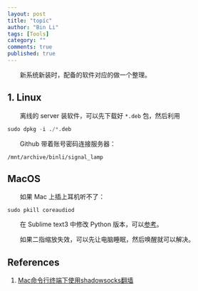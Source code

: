 ```yaml
---
layout: post
title: "topic"
author: "Bin Li"
tags: [Tools]
category: ""
comments: true
published: true
---
```


　　新系统新装时，配备的软件对应的做一个整理。

## 1. Linux
　　离线的 server 装软件，可以先下载好 `*.deb` 包，然后利用
```python
sudo dpkg -i ./*.deb
```

　　Github 带着账号密码连接服务器：
```shell
/mnt/archive/binli/signal_lamp
```

## MacOS
　　如果 Mac 上插上耳机听不了：
```
sudo pkill coreaudiod
```

　　在 Sublime text3 中修改 Python 版本，可以[参考](https://stackoverflow.com/questions/33400568/configure-sublime-text-3-anaconda-package-with-different-python-version)。

　　如果二指缩放失效，可以先让电脑睡眠，然后唤醒就可以解决。

## References
1. [Mac命令行终端下使用shadowsocks翻墙](https://www.jianshu.com/p/99c5c675fe47)

